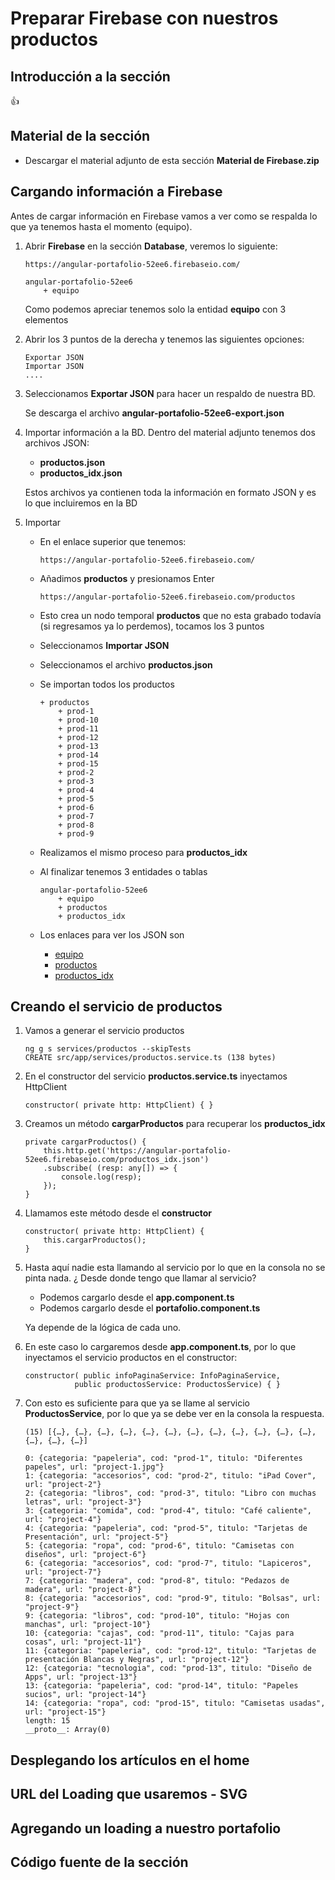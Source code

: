 # Preparar Firebase con nuestros productos

## Introducción a la sección

:+1:

## Material de la sección
    
 * Descargar el material adjunto de esta sección **Material de Firebase.zip**

## Cargando información a Firebase

Antes de cargar información en Firebase vamos a ver como se respalda lo que ya tenemos hasta el momento (equipo).

1. Abrir **Firebase** en la sección **Database**, veremos lo siguiente:

    ```
    https://angular-portafolio-52ee6.firebaseio.com/                        
    
    angular-portafolio-52ee6
        + equipo
    ```

    Como podemos apreciar tenemos solo la entidad **equipo** con 3 elementos

2. Abrir los 3 puntos de la derecha y tenemos las siguientes opciones:

    ```
    Exportar JSON
    Importar JSON
    ....
    ```

3. Seleccionamos **Exportar JSON** para hacer un respaldo de nuestra BD.

    Se descarga el archivo **angular-portafolio-52ee6-export.json**

4. Importar información a la BD. Dentro del material adjunto tenemos dos archivos JSON:

    * **productos.json**
    * **productos_idx.json**

    Estos archivos ya contienen toda la información en formato JSON y es lo que incluiremos en la BD

5. Importar

    * En el enlace superior que tenemos:

        `https://angular-portafolio-52ee6.firebaseio.com/`

    * Añadimos **productos** y presionamos Enter

        `https://angular-portafolio-52ee6.firebaseio.com/productos`

    * Esto crea un nodo temporal **productos** que no esta grabado todavía (si regresamos ya lo perdemos), tocamos los 3 puntos

    * Seleccionamos **Importar JSON**

    * Seleccionamos el archivo **productos.json**

    * Se importan todos los productos

        ```
        + productos
            + prod-1
            + prod-10
            + prod-11
            + prod-12
            + prod-13
            + prod-14
            + prod-15
            + prod-2
            + prod-3
            + prod-4
            + prod-5
            + prod-6
            + prod-7
            + prod-8
            + prod-9
        ``` 
    * Realizamos el mismo proceso para **productos_idx**

    * Al finalizar tenemos 3 entidades o tablas

        ``` 
        angular-portafolio-52ee6
            + equipo
            + productos
            + productos_idx
        ``` 
    
    * Los enlaces para ver los JSON son

        * [equipo](https://angular-portafolio-52ee6.firebaseio.com/equipo.json)
        * [productos](https://angular-portafolio-52ee6.firebaseio.com/productos.json)
        * [productos_idx](https://angular-portafolio-52ee6.firebaseio.com/productos_idx.json)

## Creando el servicio de productos

1. Vamos a generar el servicio productos

    ```
    ng g s services/productos --skipTests
    CREATE src/app/services/productos.service.ts (138 bytes)
    ```

2. En el constructor del servicio **productos.service.ts** inyectamos HttpClient

    `constructor( private http: HttpClient) { }`

3. Creamos un método **cargarProductos** para recuperar los **productos_idx**

    ```
    private cargarProductos() {
        this.http.get('https://angular-portafolio-52ee6.firebaseio.com/productos_idx.json')
        .subscribe( (resp: any[]) => { 
            console.log(resp);
        });
    }
    ```

4. Llamamos este método desde el **constructor**

    ```
    constructor( private http: HttpClient) {
        this.cargarProductos();
    }
    ```
5. Hasta aquí nadie esta llamando al servicio por lo que en la consola no se pinta nada. ¿ Desde donde tengo que llamar al servicio?

    * Podemos cargarlo desde el **app.component.ts**
    * Podemos cargarlo desde el **portafolio.component.ts**

    Ya depende de la lógica de cada uno.

6. En este caso lo cargaremos desde **app.component.ts**, por lo que inyectamos el servicio productos en el constructor:

    ```
    constructor( public infoPaginaService: InfoPaginaService,
               public productosService: ProductosService) { }
    ```

7. Con esto es suficiente para que ya se llame al servicio **ProductosService**, por lo que ya se debe ver en la consola la respuesta.

    ```
    (15) [{…}, {…}, {…}, {…}, {…}, {…}, {…}, {…}, {…}, {…}, {…}, {…}, {…}, {…}, {…}]

    0: {categoria: "papeleria", cod: "prod-1", titulo: "Diferentes papeles", url: "project-1.jpg"}
    1: {categoria: "accesorios", cod: "prod-2", titulo: "iPad Cover", url: "project-2"}
    2: {categoria: "libros", cod: "prod-3", titulo: "Libro con muchas letras", url: "project-3"}
    3: {categoria: "comida", cod: "prod-4", titulo: "Café caliente", url: "project-4"}
    4: {categoria: "papeleria", cod: "prod-5", titulo: "Tarjetas de Presentación", url: "project-5"}
    5: {categoria: "ropa", cod: "prod-6", titulo: "Camisetas con diseños", url: "project-6"}
    6: {categoria: "accesorios", cod: "prod-7", titulo: "Lapiceros", url: "project-7"}
    7: {categoria: "madera", cod: "prod-8", titulo: "Pedazos de madera", url: "project-8"}
    8: {categoria: "accesorios", cod: "prod-9", titulo: "Bolsas", url: "project-9"}
    9: {categoria: "libros", cod: "prod-10", titulo: "Hojas con manchas", url: "project-10"}
    10: {categoria: "cajas", cod: "prod-11", titulo: "Cajas para cosas", url: "project-11"}
    11: {categoria: "papeleria", cod: "prod-12", titulo: "Tarjetas de presentación Blancas y Negras", url: "project-12"}
    12: {categoria: "tecnologia", cod: "prod-13", titulo: "Diseño de Apps", url: "project-13"}
    13: {categoria: "papeleria", cod: "prod-14", titulo: "Papeles sucios", url: "project-14"}
    14: {categoria: "ropa", cod: "prod-15", titulo: "Camisetas usadas", url: "project-15"}
    length: 15
    __proto__: Array(0)
    ```
    
## Desplegando los artículos en el home

## URL del Loading que usaremos - SVG

## Agregando un loading a nuestro portafolio

## Código fuente de la sección	
    
